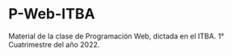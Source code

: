 # P-Web-ITBA
Material de la clase de Programación Web, dictada en el ITBA.
1° Cuatrimestre del año 2022. 